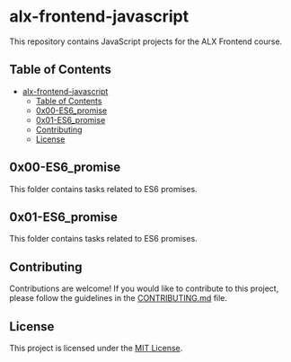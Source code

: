 # alx-frontend-javascript

This repository contains JavaScript projects for the ALX Frontend course.

## Table of Contents

- [alx-frontend-javascript](#alx-frontend-javascript)
  - [Table of Contents](#table-of-contents)
  - [0x00-ES6\_promise](#0x00-es6_promise)
  - [0x01-ES6\_promise](#0x01-es6_promise)
  - [Contributing](#contributing)
  - [License](#license)

## 0x00-ES6_promise

This folder contains tasks related to ES6 promises.

## 0x01-ES6_promise

This folder contains tasks related to ES6 promises.

## Contributing

Contributions are welcome! If you would like to contribute to this project, please follow the guidelines in the [CONTRIBUTING.md](CONTRIBUTING.md) file.

## License

This project is licensed under the [MIT License](LICENSE).
